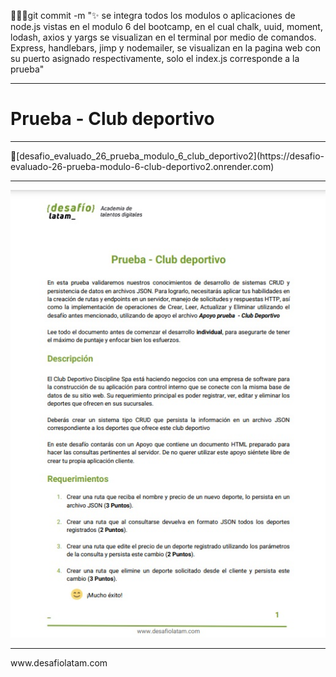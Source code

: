 👨🏽‍💻git commit -m ":sparkles: se integra todos los modulos o aplicaciones de node.js vistas en el modulo 6 del bootcamp, en el cual chalk, uuid, moment, lodash, axios y yargs se visualizan en el terminal por medio de comandos. Express, handlebars, jimp y nodemailer, se visualizan en la pagina web con su puerto asignado respectivamente, solo el index.js corresponde a la prueba"
<hr>
<h1>Prueba - Club deportivo</h1>
<hr>
🚀[desafio_evaluado_26_prueba_modulo_6_club_deportivo2](https://desafio-evaluado-26-prueba-modulo-6-club-deportivo2.onrender.com)
<hr>
<img src="./assets/img/pdf_prueba.jpg" alt="">
<hr>
www.desafiolatam.com
